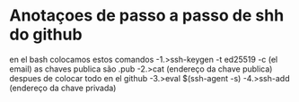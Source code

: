 # Anotaçoes de passo a passo de shh do github
en el bash colocamos estos comandos
-1.>ssh-keygen -t ed25519 -c (el email)
as chaves publica são .pub
-2.>cat (endereço da chave publica)
despues de colocar todo en el github
-3.>eval $(ssh-agent -s)
-4.>ssh-add (endereço da chave privada)
